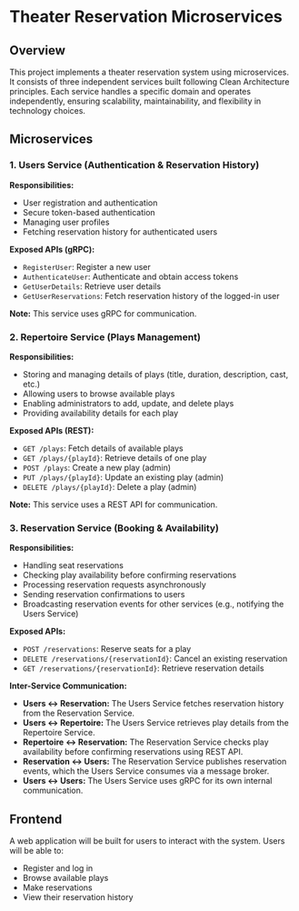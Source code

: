 # Theater Reservation Microservices

## Overview

This project implements a theater reservation system using microservices. It consists of three independent services built following Clean Architecture principles. Each service handles a specific domain and operates independently, ensuring scalability, maintainability, and flexibility in technology choices.

## Microservices

### 1. Users Service (Authentication & Reservation History)

**Responsibilities:**

-   User registration and authentication
-   Secure token-based authentication
-   Managing user profiles
-   Fetching reservation history for authenticated users

**Exposed APIs (gRPC):**

-   `RegisterUser`: Register a new user
-   `AuthenticateUser`: Authenticate and obtain access tokens
-   `GetUserDetails`: Retrieve user details
-   `GetUserReservations`: Fetch reservation history of the logged-in user

**Note:** This service uses gRPC for communication.

### 2. Repertoire Service (Plays Management)

**Responsibilities:**

-   Storing and managing details of plays (title, duration, description, cast, etc.)
-   Allowing users to browse available plays
-   Enabling administrators to add, update, and delete plays
-   Providing availability details for each play

**Exposed APIs (REST):**

-   `GET /plays`: Fetch details of available plays
-   `GET /plays/{playId}`: Retrieve details of one play
-   `POST /plays`: Create a new play (admin)
-   `PUT /plays/{playId}`: Update an existing play (admin)
-   `DELETE /plays/{playId}`: Delete a play (admin)

**Note:** This service uses a REST API for communication.

### 3. Reservation Service (Booking & Availability)

**Responsibilities:**

-   Handling seat reservations
-   Checking play availability before confirming reservations
-   Processing reservation requests asynchronously
-   Sending reservation confirmations to users
-   Broadcasting reservation events for other services (e.g., notifying the Users Service)

**Exposed APIs:**

-   `POST /reservations`: Reserve seats for a play
-   `DELETE /reservations/{reservationId}`: Cancel an existing reservation
-   `GET /reservations/{reservationId}`: Retrieve reservation details

**Inter-Service Communication:**

-   **Users ↔ Reservation:** The Users Service fetches reservation history from the Reservation Service.
-   **Users ↔ Repertoire:** The Users Service retrieves play details from the Repertoire Service.
-   **Repertoire ↔ Reservation:** The Reservation Service checks play availability before confirming reservations using REST API.
-   **Reservation ↔ Users:** The Reservation Service publishes reservation events, which the Users Service consumes via a message broker.
-   **Users ↔ Users:** The Users Service uses gRPC for its own internal communication.

## Frontend

A web application will be built for users to interact with the system. Users will be able to:

-   Register and log in
-   Browse available plays
-   Make reservations
-   View their reservation history
